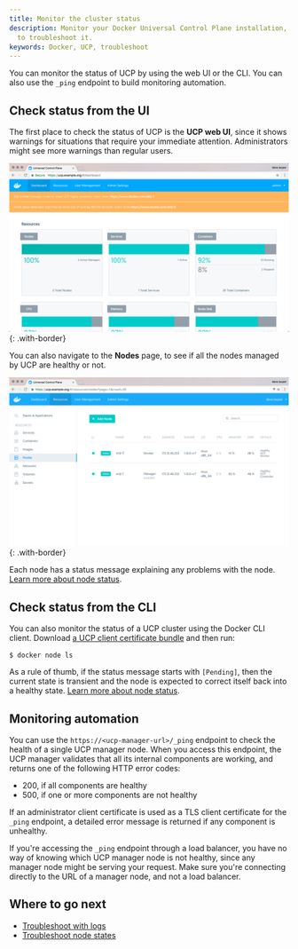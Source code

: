 ```yaml
---
title: Monitor the cluster status
description: Monitor your Docker Universal Control Plane installation, and learn how
  to troubleshoot it.
keywords: Docker, UCP, troubleshoot
---
```


You can monitor the status of UCP by using the web UI or the CLI.
You can also use the `_ping` endpoint to build monitoring automation.

## Check status from the UI

The first place to check the status of UCP is the **UCP web UI**, since it
shows warnings for situations that require your immediate attention.
Administrators might see more warnings than regular users.

![UCP dashboard](../../images/monitor-ucp-0.png){: .with-border}

You can also navigate to the **Nodes** page, to see if all the nodes
managed by UCP are healthy or not.

![UCP dashboard](../../images/monitor-ucp-1.png){: .with-border}

Each node has a status message explaining any problems with the node.
[Learn more about node status](troubleshoot-node-messages.md).


## Check status from the CLI

You can also monitor the status of a UCP cluster using the Docker CLI client.
Download [a UCP client certificate bundle](../../user/access-ucp/cli-based-access.md)
and then run:

```none
$ docker node ls
```

As a rule of thumb, if the status message starts with `[Pending]`, then the
current state is transient and the node is expected to correct itself back
into a healthy state. [Learn more about node status](troubleshoot-node-messages.md).


## Monitoring automation

You can use the `https://<ucp-manager-url>/_ping` endpoint to check the health
of a single UCP manager node. When you access this endpoint, the UCP manager
validates that all its internal components are working, and returns one of the
following HTTP error codes:

* 200, if all components are healthy
* 500, if one or more components are not healthy

If an administrator client certificate is used as a TLS client certificate for
the `_ping` endpoint, a detailed error message is returned if any component is
unhealthy.

If you're accessing the `_ping` endpoint through a load balancer, you have no
way of knowing which UCP manager node is not healthy, since any manager node
might be serving your request. Make sure you're connecting directly to the
URL of a manager node, and not a load balancer.

## Where to go next

* [Troubleshoot with logs](troubleshoot-with-logs.md)
* [Troubleshoot node states](./troubleshoot-node-messages.md)
